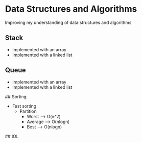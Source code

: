 # Data Structures and Algorithms

Improving my understanding of data structures and algorithms


## Stack 
- Implemented with an array
- Implemented with a linked list


## Queue
- Implemented with an array
- Implemented with a linked list


## Sorting
- Fast sorting
    + Partition 
        + Worst --> O(n^2)
        + Average --> O(nlogn)
        + Best --> O(nlogn)


## lOL

